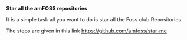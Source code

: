 **Star all the amFOSS repositories**

It is a simple task all you want to do is star all the Foss club Repositories

The steps are given in this link https://github.com/amfoss/star-me

